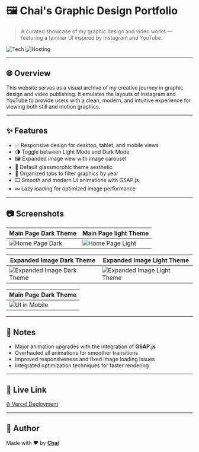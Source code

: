 # 🖼️ Chai's Graphic Design Portfolio

> A curated showcase of my graphic design and video works — featuring a familiar UI inspired by Instagram and YouTube.

![Tech](https://img.shields.io/badge/Frontend-HTML%20%7C%20TailwindCSS%20%7C%20VanillaJS%20%7C%20GSAP-blue)
![Hosting](https://img.shields.io/badge/Deployed%20on-Vercel-green)

---

## 🌐 Overview

This website serves as a visual archive of my creative journey in graphic design and video publishing. It emulates the layouts of Instagram and YouTube to provide users with a clean, modern, and intuitive experience for viewing both still and motion graphics.

---

## ✨ Features

- ✅ Responsive design for desktop, tablet, and mobile views  
- 🌗 Toggle between Light Mode and Dark Mode  
- 🖼️ Expanded image view with image carousel  
- 💎 Default glassmorphic theme aesthetic  
- 📅 Organized tabs to filter graphics by year  
- 🎞️ Smooth and modern UI animations with GSAP.js  
- 💤 Lazy loading for optimized image performance  

---

## 📷 Screenshots

| Main Page Dark Theme | Main Page light Theme |
|-----------|------------------------|
| ![Home Page Dark](https://github.com/ChristianDeoManlangit/ImageSources/blob/main/%F0%9F%93%B7%20Media%20Assets/Main%20(dark).png?raw=true) | ![Home Page Light](https://github.com/ChristianDeoManlangit/ImageSources/blob/main/%F0%9F%93%B7%20Media%20Assets/Main%20(Light).png?raw=true) |

| Expanded Image Dark Theme | Expanded Image Light Theme |
|--------|-----------------|
| ![Expanded Image Dark Theme](https://github.com/ChristianDeoManlangit/ImageSources/blob/main/%F0%9F%93%B7%20Media%20Assets/Expanded%20(Dark).png?raw=true) | ![Expanded Image Light Theme](https://github.com/ChristianDeoManlangit/ImageSources/blob/main/%F0%9F%93%B7%20Media%20Assets/Expanded%20(Light).png?raw=true) |

| Main Page Dark Theme |
|-----------|
| ![UI in Mobile](https://github.com/ChristianDeoManlangit/ImageSources/blob/main/%F0%9F%93%B7%20Media%20Assets/Mobile%20Interface.png?raw=true) |

---

## 📝 Notes

- Major animation upgrades with the integration of **GSAP.js**  
- Overhauled all animations for smoother transitions  
- Improved responsiveness and fixed image loading issues  
- Integrated optimization techniques for faster rendering  

---

## 🔗 Live Link

[🌐 Vercel Deployment](https://chai-s-graphic-design-portfolio.vercel.app/)

---

## 👤 Author

Made with ❤️ by **[Chai](https://github.com/ChristianDeoManlangit)**  
